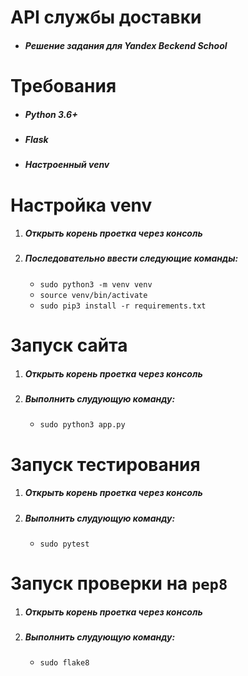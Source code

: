 # API службы доставки
* ##### Решение задания для Yandex Beckend School

# Требования
* ##### Python 3.6+
* ##### Flask 
* ##### Настроенный venv

# Настройка venv
1. ##### Открыть корень проетка через консоль
2. ##### Последовательно ввести следующие команды:
    * `sudo python3 -m venv venv`
    * `source venv/bin/activate`
    * `sudo pip3 install -r requirements.txt`
# Запуск сайта
1. ##### Открыть корень проетка через консоль
2. ##### Выполнить слудующую команду:
    * `sudo python3 app.py`

# Запуск тестирования
1. ##### Открыть корень проетка через консоль
2. ##### Выполнить слудующую команду:
    * `sudo pytest`

# Запуск проверки на `pep8`
1. ##### Открыть корень проетка через консоль
2. ##### Выполнить слудующую команду:
    * `sudo flake8`